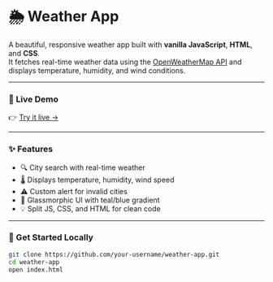 # 🌦️ Weather App

A beautiful, responsive weather app built with **vanilla JavaScript**, **HTML**, and **CSS**.  
It fetches real-time weather data using the [OpenWeatherMap API](https://openweathermap.org/api) and displays temperature, humidity, and wind conditions.

---

### 🔗 Live Demo

👉 [Try it live →](https://your-username.github.io/weather-app/)

---

### ✨ Features

- 🔍 City search with real-time weather
- 🌡️ Displays temperature, humidity, wind speed
- ⚠️ Custom alert for invalid cities
- 🎨 Glassmorphic UI with teal/blue gradient
- 💡 Split JS, CSS, and HTML for clean code

---

### 🚀 Get Started Locally

```bash
git clone https://github.com/your-username/weather-app.git
cd weather-app
open index.html
